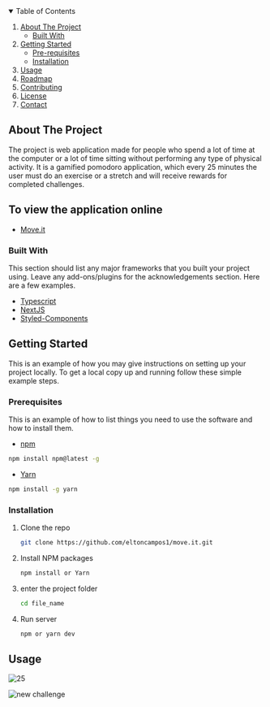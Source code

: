 <!-- TABLE OF CONTENTS -->
<details open="open">
  <summary>Table of Contents</summary>
  <ol>
    <li>
      <a href="#about-the-project">About The Project</a>
      <ul>
        <li><a href="#built-with">Built With</a></li>
      </ul>
    </li>
    <li>
      <a href="#getting-started">Getting Started</a>
      <ul>
        <li><a href="#prerequisites">Pre-requisites</a></li>
        <li><a href="#installation">Installation</a></li>
      </ul>
    </li>
    <li><a href="#usage">Usage</a></li>
    <li><a href="#roadmap">Roadmap</a></li>
    <li><a href="#contributing">Contributing</a></li>
    <li><a href="#license">License</a></li>
    <li><a href="#contact">Contact</a></li>
  </ol>
</details>

## About The Project

The project is web application made for people who spend a lot of time at the computer or a lot of time sitting without performing any type of physical activity.
It is a gamified pomodoro application, which every 25 minutes the user must do an exercise or a stretch and will receive rewards for completed challenges.

## To view the application online

- [Move.it](https://move-it-auh8upqsb-eltoncampos1.vercel.app)

### Built With

This section should list any major frameworks that you built your project using. Leave any add-ons/plugins for the acknowledgements section. Here are a few examples.

- [Typescript](https://www.typescriptlang.org)
- [NextJS](https://nextjs.org)
- [Styled-Components](https://styled-components.com)

<!-- GETTING STARTED -->

## Getting Started

This is an example of how you may give instructions on setting up your project locally.
To get a local copy up and running follow these simple example steps.

### Prerequisites

This is an example of how to list things you need to use the software and how to install them.

- [npm](https://www.npmjs.com)

```sh
npm install npm@latest -g
```

- [Yarn](https://classic.yarnpkg.com/en/docs/install/#windows-stable)

```sh
npm install -g yarn
```

### Installation

1. Clone the repo
   ```sh
   git clone https://github.com/eltoncampos1/move.it.git
   ```
2. Install NPM packages
   ```sh
   npm install or Yarn
   ```
3. enter the project folder
   ```sh
   cd file_name
   ```
4. Run server
   ```sh
   npm or yarn dev
   ```

<!-- USAGE EXAMPLES -->

## Usage

![25](https://user-images.githubusercontent.com/56568406/109574203-4ab29000-7ace-11eb-9ffb-9657da586f82.png)

![new challenge](https://user-images.githubusercontent.com/56568406/109574339-82213c80-7ace-11eb-96d5-bdea03754cf5.png)
